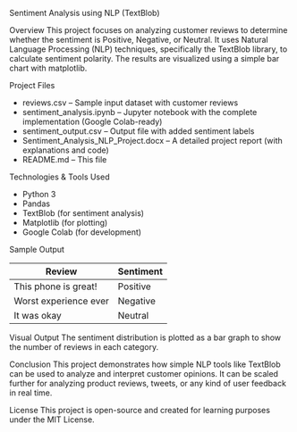 Sentiment Analysis using NLP (TextBlob)

Overview
This project focuses on analyzing customer reviews to determine whether the sentiment is Positive, Negative, or Neutral. It uses Natural Language Processing (NLP) techniques, specifically the TextBlob library, to calculate sentiment polarity. The results are visualized using a simple bar chart with matplotlib.

Project Files
- reviews.csv – Sample input dataset with customer reviews
- sentiment_analysis.ipynb – Jupyter notebook with the complete implementation (Google Colab-ready)
- sentiment_output.csv – Output file with added sentiment labels
- Sentiment_Analysis_NLP_Project.docx – A detailed project report (with explanations and code)
- README.md – This file

Technologies & Tools Used
- Python 3
- Pandas
- TextBlob (for sentiment analysis)
- Matplotlib (for plotting)
- Google Colab (for development)

Sample Output

| Review                     | Sentiment |
|----------------------------|-----------|
| This phone is great!       | Positive  |
| Worst experience ever      | Negative  |
| It was okay                | Neutral   |

Visual Output
The sentiment distribution is plotted as a bar graph to show the number of reviews in each category.

Conclusion
This project demonstrates how simple NLP tools like TextBlob can be used to analyze and interpret customer opinions. It can be scaled further for analyzing product reviews, tweets, or any kind of user feedback in real time.

License
This project is open-source and created for learning purposes under the MIT License.
